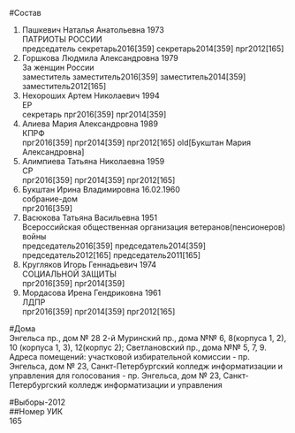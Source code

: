 #Состав  
1. Пашкевич Наталья Анатольевна 1973  
    ПАТРИОТЫ РОССИИ  
    председатель секретарь2016[359] секретарь2014[359] прг2012[165]  
2. Горшкова Людмила Александровна 1979  
    За женщин России  
    заместитель заместитель2016[359] заместитель2014[359] заместитель2012[165]  
3. Нехороших Артем Николаевич 1994  
    ЕР  
    секретарь прг2016[359] прг2014[359]  
4. Алиева Мария Александровна 1989  
    КПРФ  
    прг2016[359] прг2014[359] прг2012[165] old[Букштан Мария Александровна]  
5. Алимпиева Татьяна Николаевна 1959  
    СР  
    прг2016[359] прг2014[359] прг2012[165]  
6. Букштан Ирина Владимировна 16.02.1960  
    собрание-дом  
    прг2016[359]  
7. Васюкова Татьяна Васильевна 1951  
    Всероссийская общественная организация ветеранов(пенсионеров) войны  
    председатель2016[359] председатель2014[359] председатель2012[165] председатель2011[165]  
8. Кругляков Игорь Геннадьевич 1974  
    СОЦИАЛЬНОЙ ЗАЩИТЫ  
    прг2016[359] прг2014[359]  
9. Мордасова Ирена Гендриковна 1961  
    ЛДПР  
    прг2016[359] прг2014[359] прг2012[165]  
  
#Дома  
Энгельса пр., дом № 28 2-й Муринский пр., дома №№ 6, 8(корпуса 1, 2), 10 (корпуса 1, 3), 12(корпус 2); Светлановский пр., дома №№ 5, 7, 9. Адреса помещений: участковой избирательной комиссии - пр. Энгельса, дом № 23, Санкт-Петербургский колледж информатизации и управления для голосования - пр. Энгельса, дом № 23, Санкт-Петербургский колледж информатизации и управления  
  
#Выборы-2012  
##Номер УИК  
165  
